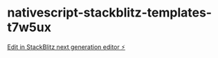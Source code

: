 # nativescript-stackblitz-templates-t7w5ux

[Edit in StackBlitz next generation editor ⚡️](https://stackblitz.com/~/github.com/QUB3RN4T0R/nativescript-stackblitz-templates-t7w5ux)